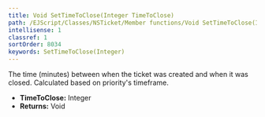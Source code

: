 ```yaml
---
title: Void SetTimeToClose(Integer TimeToClose)
path: /EJScript/Classes/NSTicket/Member functions/Void SetTimeToClose(Integer p_0)
intellisense: 1
classref: 1
sortOrder: 8034
keywords: SetTimeToClose(Integer)
---
```



The time (minutes) between when the ticket was created and when it was closed. Calculated based on priority&apos;s timeframe.



* **TimeToClose:** Integer
* **Returns:** Void


